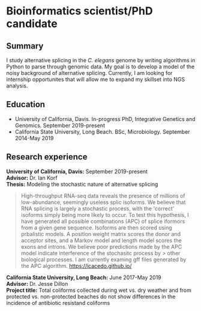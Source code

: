 # Bioinformatics scientist/PhD candidate

## Summary
I study alternative splicing in the _C. elegans_ genome by writing algorithms in Python to parse through genomic data. My goal is to develop a model of the noisy background of alternative splicing. Currently, I am looking for internship opportunites that will allow me to expand my skillset into NGS analysis.

## Education
+ University of California, Davis. In-progress PhD, Integrative Genetics and Genomics. September 2019-present
+ California State University, Long Beach. BSc, Microbiology. September 2014-May 2019

## Research experience
__University of California, Davis:__ September 2019-present<br>
__Advisor:__ Dr. Ian Korf<br>
__Thesis:__ Modeling the stochastic nature of alternative splicing<br>

> High-throughput RNA-seq data reveals the presence of millions of low-abundance, seemingly useless splic isoforms. We believe that RNA splicing is largely a stochastic process, with the 'correct' isoforms simply being more likely to occur. To test this hypothesis, I have generated all possible combinations (APC) of splice iformors from a given gene sequence. Isoforms are then scored using prbalistic models. A position weight matrix scores the donor and acceptor sites, and a Markov model and length model scores the exons and introns. We believe poor predictions made by the APC model indicate interference of the stochasitc process by > other biological processes. I am currently examing gff files generated by the APC algorithm.
https://icacedo.github.io/

__California State University, Long Beach:__ June 2017-May 2019<br>
__Advisor:__ Dr. Jesse Dillon<br>
__Project title:__ Total coliforms collected during wet vs. dry weather and from protected vs. non-protected beaches do not show differences in the incidence of antibiotic resistand coliforms<br>





